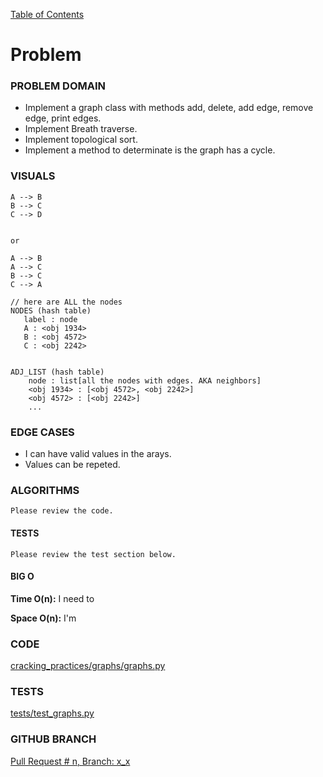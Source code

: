 [Table of Contents](../../README.md)

# Problem

<!-- [Whiteboard approach](x_x) -->

### PROBLEM DOMAIN

* Implement a graph class with methods add, delete, add edge, remove edge, print edges.
* Implement Breath traverse.
* Implement topological sort.
* Implement a method to determinate is the graph has a cycle.

### VISUALS

```
A --> B
B --> C
C --> D


or

A --> B
A --> C
B --> C
C --> A

// here are ALL the nodes
NODES (hash table)
   label : node
   A : <obj 1934>
   B : <obj 4572>
   C : <obj 2242>


ADJ_LIST (hash table)
    node : list[all the nodes with edges. AKA neighbors]
    <obj 1934> : [<obj 4572>, <obj 2242>]
    <obj 4572> : [<obj 2242>]
    ...

```

### EDGE CASES

- I can have valid values in the arays.
- Values can be repeted.

### ALGORITHMS

```
Please review the code.
```

#### TESTS

```
Please review the test section below.
```

#### BIG O

**Time O(n):** I need to

**Space O(n):** I'm

### CODE

[cracking_practices/graphs/graphs.py](graphs.py)

### TESTS

[tests/test_graphs.py](../../tests/test_graphs.py)

### GITHUB BRANCH

[Pull Request # n, Branch: x_x](https://github.com/ilealm/cracking-practices/pull/110)
